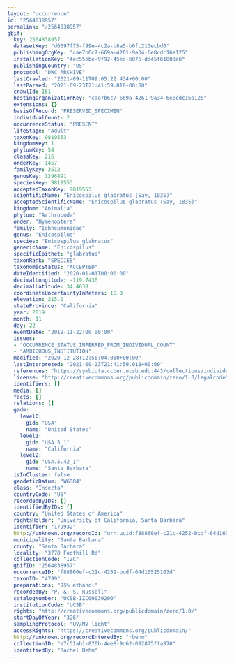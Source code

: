 ```yaml
---
layout: "occurrence"
id: "2564838957"
permalink: "/2564838957"
gbif:
  key: 2564838957
  datasetKey: "d6097f75-f99e-4c2a-b8a5-b0fc213ecbd0"
  publishingOrgKey: "cae7b6c7-669a-4261-9a34-6e8cdc16a125"
  installationKey: "4ec55ebe-9f92-45ec-b076-dd45f61003ab"
  publishingCountry: "US"
  protocol: "DWC_ARCHIVE"
  lastCrawled: "2021-09-11T09:05:22.434+00:00"
  lastParsed: "2021-09-23T21:41:59.018+00:00"
  crawlId: 161
  hostingOrganizationKey: "cae7b6c7-669a-4261-9a34-6e8cdc16a125"
  extensions: {}
  basisOfRecord: "PRESERVED_SPECIMEN"
  individualCount: 2
  occurrenceStatus: "PRESENT"
  lifeStage: "Adult"
  taxonKey: 9819553
  kingdomKey: 1
  phylumKey: 54
  classKey: 216
  orderKey: 1457
  familyKey: 3512
  genusKey: 1296891
  speciesKey: 9819553
  acceptedTaxonKey: 9819553
  scientificName: "Enicospilus glabratus (Say, 1835)"
  acceptedScientificName: "Enicospilus glabratus (Say, 1835)"
  kingdom: "Animalia"
  phylum: "Arthropoda"
  order: "Hymenoptera"
  family: "Ichneumonidae"
  genus: "Enicospilus"
  species: "Enicospilus glabratus"
  genericName: "Enicospilus"
  specificEpithet: "glabratus"
  taxonRank: "SPECIES"
  taxonomicStatus: "ACCEPTED"
  dateIdentified: "2020-01-01T00:00:00"
  decimalLongitude: -119.7436
  decimalLatitude: 34.4638
  coordinateUncertaintyInMeters: 10.0
  elevation: 215.0
  stateProvince: "California"
  year: 2019
  month: 11
  day: 22
  eventDate: "2019-11-22T00:00:00"
  issues:
  - "OCCURRENCE_STATUS_INFERRED_FROM_INDIVIDUAL_COUNT"
  - "AMBIGUOUS_INSTITUTION"
  modified: "2020-12-28T12:56:04.000+00:00"
  lastInterpreted: "2021-09-23T21:41:59.018+00:00"
  references: "https://symbiota.ccber.ucsb.edu:443/collections/individual/index.php?occid=179932"
  license: "http://creativecommons.org/publicdomain/zero/1.0/legalcode"
  identifiers: []
  media: []
  facts: []
  relations: []
  gadm:
    level0:
      gid: "USA"
      name: "United States"
    level1:
      gid: "USA.5_1"
      name: "California"
    level2:
      gid: "USA.5.42_1"
      name: "Santa Barbara"
  isInCluster: false
  geodeticDatum: "WGS84"
  class: "Insecta"
  countryCode: "US"
  recordedByIDs: []
  identifiedByIDs: []
  country: "United States of America"
  rightsHolder: "University of California, Santa Barbara"
  identifier: "179932"
  http://unknown.org/recordId: "urn:uuid:f88860ef-c21c-4252-bcdf-64d16525103d"
  municipality: "Santa Barbara"
  county: "Santa Barbara"
  locality: "3770 Foothill Rd"
  collectionCode: "IZC"
  gbifID: "2564838957"
  occurrenceID: "f88860ef-c21c-4252-bcdf-64d16525103d"
  taxonID: "4799"
  preparations: "95% ethanol"
  recordedBy: "P. &. S. Russell"
  catalogNumber: "UCSB-IZC00039200"
  institutionCode: "UCSB"
  rights: "http://creativecommons.org/publicdomain/zero/1.0/"
  startDayOfYear: "326"
  samplingProtocol: "UV/MV light"
  accessRights: "https://creativecommons.org/publicdomain/"
  http://unknown.org/recordEnteredBy: "rbehm"
  collectionID: "e7c51ab1-870b-4ee8-9d62-092875ffa870"
  identifiedBy: "Rachel Behm"
---
```


